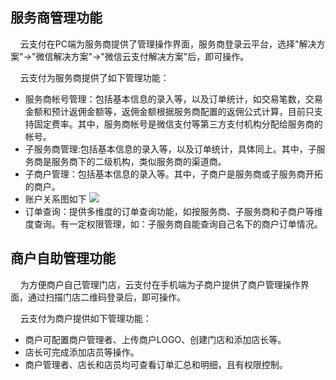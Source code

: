## 服务商管理功能
&nbsp;&nbsp;&nbsp;&nbsp;云支付在PC端为服务商提供了管理操作界面，服务商登录云平台，选择"解决方案"->"微信解决方案"->"微信云支付解决方案"后，即可操作。

&nbsp;&nbsp;&nbsp;&nbsp;云支付为服务商提供了如下管理功能：

- 服务商帐号管理：包括基本信息的录入等，以及订单统计，如交易笔数，交易金额和预计返佣金额等，返佣金额根据服务商配置的返佣公式计算，目前只支持固定费率。其中，服务商帐号是微信支付等第三方支付机构分配给服务商的帐号。
- 子服务商管理:包括基本信息的录入等，以及订单统计，具体同上。其中，子服务商是服务商下的二级机构，类似服务商的渠道商。
- 子商户管理：包括基本信息的录入等。其中，子商户是服务商或子服务商开拓的商户。
- 账户关系图如下
![](https://mc.qcloudimg.com/static/img/9a8dfcf069339d16c4e9e8bcc1d08c27/image.png)
- 订单查询：提供多维度的订单查询功能，如按服务商、子服务商和子商户等维度查询。有一定权限管理，如：子服务商自能查询自己名下的商户订单情况。
## 商户自助管理功能
&nbsp;&nbsp;&nbsp;&nbsp;为方便商户自己管理门店，云支付在手机端为子商户提供了商户管理操作界面，通过扫描门店二维码登录后，即可操作。     

&nbsp;&nbsp;&nbsp;&nbsp;云支付为商户提供如下管理功能： 
         
- 商户可配置商户管理者、上传商户LOGO、创建门店和添加店长等。    
- 店长可完成添加店员等操作。   
- 商户管理者、店长和店员均可查看订单汇总和明细，且有权限控制。